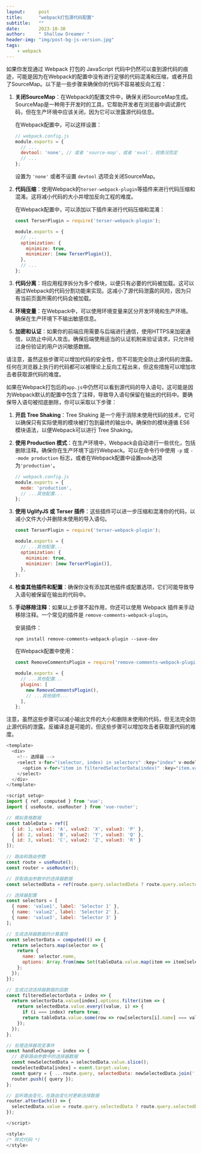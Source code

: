 ```yaml
---
layout:     post
title:      "webpack打包源代码配置"
subtitle:   ""
date:       2023-10-30
author:     " Shallow Dreamer "
header-img: "img/post-bg-js-version.jpg"
tags:
    - webpack
---
```


如果你发现通过 Webpack 打包的 JavaScript 代码中仍然可以查到源代码的痕迹，可能是因为在Webpack的配置中没有进行足够的代码混淆和压缩，或者开启了SourceMap。以下是一些步骤来确保你的代码不容易被反向工程：

1. **关闭SourceMap**：在Webpack的配置文件中，确保关闭SourceMap生成。SourceMap是一种用于开发时的工具，它帮助开发者在浏览器中调试源代码，但在生产环境中应该关闭，因为它可以泄露源代码信息。

   在Webpack配置中，可以这样设置：
   ```javascript
   // webpack.config.js
   module.exports = {
     // ...
     devtool: 'none', // 或者 'source-map'，或者 'eval'，视情况而定
     // ...
   };
   ```

   设置为 `'none'` 或者不设置 `devtool` 选项会关闭SourceMap。

2. **代码压缩**：使用Webpack的`terser-webpack-plugin`等插件来进行代码压缩和混淆。这将减小代码的大小并增加反向工程的难度。

   在Webpack配置中，可以添加以下插件来进行代码压缩和混淆：

   ```javascript
   const TerserPlugin = require('terser-webpack-plugin');

   module.exports = {
     // ...
     optimization: {
       minimize: true,
       minimizer: [new TerserPlugin()],
     },
     // ...
   };
   ```

3. **代码分离**：将应用程序拆分为多个模块，以便只有必要的代码被加载。这可以通过Webpack的代码分割功能来实现。这减小了源代码泄露的风险，因为只有当前页面所需的代码会被加载。

4. **环境变量**：在Webpack中，可以使用环境变量来区分开发环境和生产环境。确保在生产环境下不输出敏感信息。

5. **加密和认证**：如果你的前端应用需要与后端进行通信，使用HTTPS来加密通信，以防止中间人攻击。确保后端使用适当的认证机制来验证请求，只允许经过身份验证的用户访问敏感数据。

请注意，虽然这些步骤可以增加代码的安全性，但不可能完全防止源代码的泄露。任何在浏览器上执行的代码都可以被理论上反向工程出来，但这些措施可以增加攻击者获取源代码的难度。

如果在Webpack打包后的`app.js`中仍然可以看到源代码的导入语句，这可能是因为Webpack默认的配置中包含了注释，导致导入语句保留在输出的代码中。要确保导入语句被彻底删除，你可以采取以下步骤：

1. **开启 Tree Shaking**：Tree Shaking 是一个用于消除未使用代码的技术，它可以确保只有实际使用的模块被打包到最终的输出中。确保你的模块遵循 ES6 模块语法，以便Webpack可以进行 Tree Shaking。

2. **使用 Production 模式**：在生产环境中，Webpack会自动进行一些优化，包括删除注释。确保你在生产环境下运行Webpack。可以在命令行中使用 `-p` 或 `--mode production` 标志，或者在Webpack配置中设置`mode`选项为`'production'`。

   ```javascript
   // webpack.config.js
   module.exports = {
     mode: 'production',
     // ...其他配置...
   };
   ```

3. **使用 UglifyJS 或 Terser 插件**：这些插件可以进一步压缩和混淆你的代码，以减小文件大小并删除未使用的导入语句。

   ```javascript
   const TerserPlugin = require('terser-webpack-plugin');

   module.exports = {
     // ...其他配置...
     optimization: {
       minimize: true,
       minimizer: [new TerserPlugin()],
     },
   };
   ```

4. **检查其他插件和配置**：确保你没有添加其他插件或配置选项，它们可能导致导入语句被保留在输出的代码中。

5. **手动移除注释**：如果以上步骤不起作用，你还可以使用 Webpack 插件来手动移除注释。一个常见的插件是 `remove-comments-webpack-plugin`。

   安装插件：

   ```
   npm install remove-comments-webpack-plugin --save-dev
   ```

   在Webpack配置中使用：

   ```javascript
   const RemoveCommentsPlugin = require('remove-comments-webpack-plugin');
   
   module.exports = {
     // ...其他配置...
     plugins: [
       new RemoveCommentsPlugin(),
       // ...其他插件...
     ],
   };
   ```

注意，虽然这些步骤可以减小输出文件的大小和删除未使用的代码，但无法完全防止源代码的泄露。反编译总是可能的，但这些步骤可以增加攻击者获取源代码的难度。



```javascript
<template>
  <div>
    <!-- 选择器 -->
    <select v-for="(selector, index) in selectors" :key="index" v-model="selectedData[index]" @change="handleChange(index)">
      <option v-for="item in filteredSelectorData(index)" :key="item.value" :value="item.value">{{ item.label }}</option>
    </select>
  </div>
</template>

<script setup>
import { ref, computed } from 'vue';
import { useRoute, useRouter } from 'vue-router';

// 模拟表格数据
const tableData = ref([
  { id: 1, value1: 'A', value2: 'X', value3: 'P' },
  { id: 2, value1: 'B', value2: 'Y', value3: 'Q' },
  { id: 3, value1: 'C', value2: 'Z', value3: 'R' }
]);

// 路由和路由参数
const route = useRoute();
const router = useRouter();

// 获取路由参数中的选择器数据
const selectedData = ref(route.query.selectedData ? route.query.selectedData.split(',') : []);

// 选择器配置
const selectors = [
  { name: 'value1', label: 'Selector 1' },
  { name: 'value2', label: 'Selector 2' },
  { name: 'value3', label: 'Selector 3' }
];

// 生成选择器数据的计算属性
const selectorData = computed(() => {
  return selectors.map(selector => {
    return {
      name: selector.name,
      options: Array.from(new Set(tableData.value.map(item => item[selector.name]))).map(value => ({ value, label: value }))
    };
  });
});

// 生成过滤选择器数据的函数
const filteredSelectorData = index => {
  return selectorData.value[index].options.filter(item => {
    return selectedData.value.every((value, i) => {
      if (i === index) return true;
      return tableData.value.some(row => row[selectors[i].name] === value && row[selectorData.value[index].name] === item.value);
    });
  });
};

// 处理选择器改变事件
const handleChange = index => {
  // 更新路由参数中的选择器数据
  const newSelectedData = selectedData.value.slice();
  newSelectedData[index] = event.target.value;
  const query = { ...route.query, selectedData: newSelectedData.join(',') };
  router.push({ query });
};

// 监听路由变化，在路由变化时更新选择数据
router.afterEach(() => {
  selectedData.value = route.query.selectedData ? route.query.selectedData.split(',') : [];
});

</script>

<style>
/* 样式代码 */
</style>
```
